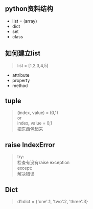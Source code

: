 ## python资料结构
* list = (array)
* dict 
* set 
* class

## 如何建立list
> list = [1,2,3,4,5]  
* attribute
* property 
* method

## tuple 
> (index, value) = (0,1)   
or   
> index, value = 0,1  
把东西包起来

## raise IndexError
> try:   
检查有没有raise exception  
> except:  
解决错误
   
## Dict 
> d1:dict = {'one':1,
           'two':2,
           'three':3}